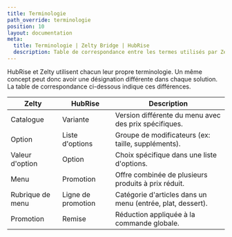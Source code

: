 ```yaml
---
title: Terminologie
path_override: terminologie
position: 10
layout: documentation
meta:
  title: Terminologie | Zelty Bridge | HubRise
  description: Table de correspondance entre les termes utilisés par Zelty et HubRise pour le même concept. Connectez vos apps et synchronisez vos données.
---
```


HubRise et Zelty utilisent chacun leur propre terminologie. Un même concept peut donc avoir une désignation différente dans chaque solution. La table de correspondance ci-dessous indique ces différences.

| Zelty            | HubRise            | Description                                                |
| ---------------- | ------------------ | ---------------------------------------------------------- |
| Catalogue        | Variante           | Version différente du menu avec des prix spécifiques.      |
| Option           | Liste d'options    | Groupe de modificateurs (ex: taille, suppléments).         |
| Valeur d'option  | Option             | Choix spécifique dans une liste d'options.                 |
| Menu             | Promotion          | Offre combinée de plusieurs produits à prix réduit.        |
| Rubrique de menu | Ligne de promotion | Catégorie d'articles dans un menu (entrée, plat, dessert). |
| Promotion        | Remise             | Réduction appliquée à la commande globale.                 |
